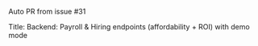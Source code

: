 Auto PR from issue #31

Title: Backend: Payroll & Hiring endpoints (affordability + ROI) with demo mode
